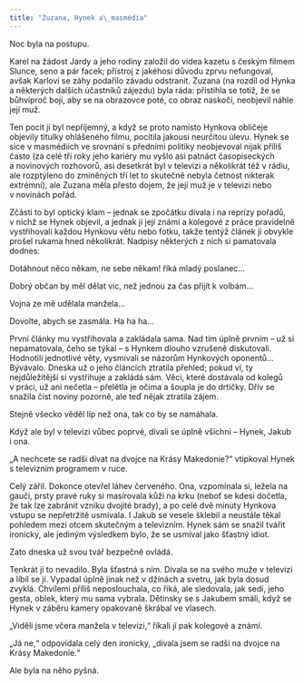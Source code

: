 ```yaml
---
title: "Zuzana, Hynek a\_masmédia"
---
```


Noc byla na postupu.

  

Karel na žádost Jardy a jeho rodiny založil do videa kazetu s českým filmem Slunce, seno a pár facek; přístroj z jakéhosi důvodu zprvu nefungoval, avšak Karlovi se záhy podařilo závadu odstranit. Zuzana (na rozdíl od Hynka a některých dalších účastníků zájezdu) byla ráda: přistihla se totiž, že se bůhvíproč bojí, aby se na obrazovce poté, co obraz naskočí, neobjevil náhle její muž.

Ten pocit jí byl nepříjemný, a když se proto namísto Hynkova obličeje objevily titulky ohlášeného filmu, pocítila jakousi neurčitou úlevu. Hynek se sice v masmédiích ve srovnání s předními politiky neobjevoval nijak příliš často (za celé tři roky jeho kariéry mu vyšlo asi patnáct časopiseckých a novinových rozhovorů, asi desetkrát byl v televizi a několikrát též v rádiu, ale rozptýleno do zmíněných tří let to skutečně nebyla četnost nikterak extrémní), ale Zuzana měla přesto dojem, že její muž je v televizi nebo v novinách pořád.

Zčásti to byl optický klam – jednak se zpočátku dívala i na reprízy pořadů, v nichž se Hynek objevil, a jednak jí její známí a kolegové z práce pravidelně vystřihovali každou Hynkovu větu nebo fotku, takže tentýž článek jí obvykle prošel rukama hned několikrát. Nadpisy některých z nich si pamatovala dodnes:

Dotáhnout něco někam, ne sebe někam! říká mladý poslanec…

Dobrý občan by měl dělat víc, než jednou za čas přijít k volbám…

Vojna ze mě udělala manžela…

Dovolte, abych se zasmála. Ha ha ha…

První články mu vystřihovala a zakládala sama. Nad tím úplně prvním – už si nepamatovala, čeho se týkal – s Hynkem dlouho vzrušeně diskutovali. Hodnotili jednotlivé věty, vysmívali se názorům Hynkových oponentů… Bývávalo. Dneska už o jeho článcích ztratila přehled; pokud ví, ty nejdůležitější si vystřihuje a zakládá sám. Věci, které dostávala od kolegů v práci, už ani nečetla – přelétla je očima a šoupla je do drtičky. Dřív se snažila číst noviny pozorně, ale teď nějak ztratila zájem.

Stejně všecko věděl líp než ona, tak co by se namáhala.

Když ale byl v televizi vůbec poprvé, dívali se úplně všichni – Hynek, Jakub i ona.

„A nechcete se radši dívat na dvojce na Krásy Makedonie?“ vtipkoval Hynek s televizním programem v ruce.

Celý zářil. Dokonce otevřel láhev červeného. Ona, vzpomínala si, ležela na gauči, prsty pravé ruky si masírovala kůži na krku (neboť se kdesi dočetla, že tak lze zabránit vzniku dvojité brady), a po celé dvě minuty Hynkova vstupu se nepřetržitě usmívala. I Jakub se vesele šklebil a neustále těkal pohledem mezi otcem skutečným a televizním. Hynek sám se snažil tvářit ironicky, ale jediným výsledkem bylo, že se usmíval jako šťastný idiot.

Zato dneska už svou tvář bezpečně ovládá.

Tenkrát jí to nevadilo. Byla šťastná s ním. Dívala se na svého muže v televizi a líbil se jí. Vypadal úplně jinak než v džínách a svetru, jak byla dosud zvyklá. Chvílemi příliš neposlouchala, co říká, ale sledovala, jak sedí, jeho gesta, oblek, který mu sama vybrala. Dětinsky se s Jakubem smáli, když se Hynek v záběru kamery opakovaně škrábal ve vlasech.

„Viděli jsme včera manžela v televizi,“ říkali jí pak kolegové a známí.

„Já ne,“ odpovídala celý den ironicky, „dívala jsem se radši na dvojce na Krásy Makedonie.“

Ale byla na něho pyšná.
